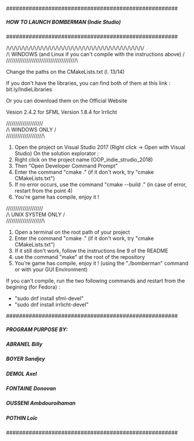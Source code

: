 #####################################################
#####   HOW TO LAUNCH BOMBERMAN (Indie Studio)  #####
#####################################################

/\\/\\/\\/\\/\\/\\/\\/\\/\\/\\/\\/\\/\\/\\/\\/\\/\\/\\/\\/\\/\\/\\/\\/\\/\\/\\/\\/\\/\\/\\/\\/\\/\\/\\/\\/\\/\
/\  WINDOWS (and Linux if you can't compile with the instructions above)  /\
/\/\/\/\/\/\/\/\/\/\/\/\/\/\/\/\/\/\/\/\/\/\/\/\/\/\/\/\/\/\/\/\/\/\/\/\/\/\

Change the paths on the CMakeLists.txt (l. 13/14)

If you don't have the libraries, you can find both
of them at this link :  bit.ly/IndieLibraries

Or you can download them on the Official Website

Vesion 2.4.2 for SFML
Version 1.8.4 for Irrlicht

/\/\/\/\/\/\/\/\/\/\/\/\/\/\/\/\/\/\/\/\
/\            WINDOWS ONLY            /\
/\/\/\/\/\/\/\/\/\/\/\/\/\/\/\/\/\/\/\/\

1.  Open the project on Visual Studio 2017 (Right click -> Open with Visual Studio)
On the solution explorator :
2.  Right click on the project name (OOP_indie_strudio_2018)
3.  Then "Open Developer Command Prompt"
4.  Enter the command "cmake ." (if it don't work, try "cmake CMakeLists.txt")
5.  If no error occurs, use the command "cmake --build ." (in case of error, restart from the point 4)
6.  You're game has compile, enjoy it !

/\/\/\/\/\/\/\/\/\/\/\/\/\/\/\/\/\/\/\/\
/\          UNIX SYSTEM ONLY          /\
/\/\/\/\/\/\/\/\/\/\/\/\/\/\/\/\/\/\/\/\

1.  Open a terminal on the root path of your project
2.  Enter the command "cmake ." (if it don't work, try "cmake CMakeLists.txt")
3.  If it still don't work, follow the instructions line 9 of the README
4.  use the command "make" at the root of the repository
5.  You're game has compile, enjoy it ! (using the "./bomberman" command or with your GUI Environment)

If you can't compile, run the two following commands and restart from the begining (for Fedora) :
-   "sudo dnf install sfml-devel"
-   "sudo dnf install irrlicht-devel"

#####################################################
#####            PROGRAM PURPOSE BY:            #####
#####       ABRANEL Billy                       #####
#####       BOYER Sandjey                       #####
#####       DEMOL Axel                          #####
#####       FONTAINE Donovan                    #####
#####       OUSSENI Ambdouroihaman              #####
#####       POTHIN Loïc                         #####
#####################################################
